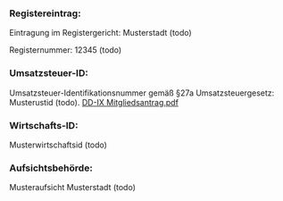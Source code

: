 ### Registereintrag:
Eintragung im Registergericht: Musterstadt (todo)

Registernummer: 12345 (todo)

### Umsatzsteuer-ID:
Umsatzsteuer-Identifikationsnummer gemäß §27a Umsatzsteuergesetz: Musterustid (todo).
[DD-IX Mitgliedsantrag.pdf](content%2Fdocuments%2Fdownload%2FDD-IX%20Mitgliedsantrag.pdf)
### Wirtschafts-ID:
Musterwirtschaftsid (todo)

### Aufsichtsbehörde:
Musteraufsicht Musterstadt (todo)
